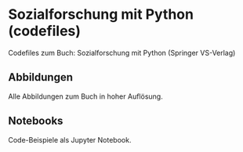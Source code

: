 # Sozialforschung mit Python (codefiles)
Codefiles zum Buch: Sozialforschung mit Python (Springer VS-Verlag)

## Abbildungen
Alle Abbildungen zum Buch in hoher Auflösung.

## Notebooks
Code-Beispiele als Jupyter Notebook.
